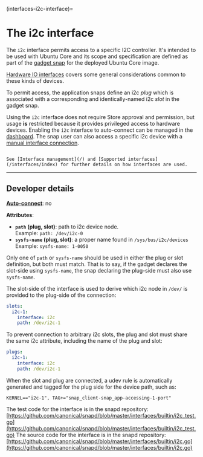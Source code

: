 (interfaces-i2c-interface)=
# The i2c interface

The `i2c` interface permits access to a specific I2C controller. It's intended to be used with Ubuntu Core and its scope and specification are defined as part of the [gadget snap](https://snapcraft.io/docs/the-gadget-snap) for the deployed Ubuntu Core image.

[Hardware IO interfaces](/interfaces/hardware-io-interfaces) covers some general considerations common to these kinds of devices.

To permit access, the application snaps define an i2c *plug* which is associated with a corresponding and identically-named i2c *slot* in the gadget snap.

Using the `i2c` interface does not require Store approval and permission, but usage **is** restricted because it provides privileged access to hardware devices. Enabling the `i2c` interface to auto-connect can be managed in the [dashboard](https://dashboard.snapcraft.io). The snap user can also access a specific i2c device with a [manual interface connection](/t/interface-management/6154#heading--manual-connections).

```{tip}

See [Interface management](/) and [Supported interfaces](/interfaces/index) for further details on how interfaces are used.
```

---

## Developer details

**[Auto-connect](/t/interface-management/6154#heading--auto-connections)**: no</br>

**Attributes**:
 * **`path` (plug, slot)**: path to i2c device node.</br>
Example: `path: /dev/i2c-0`
 * **`sysfs-name` (plug, slot)**: a proper name found in `/sys/bus/i2c/devices`</br>
Example: `sysfs-name: 1-0050`

Only one of `path` or `sysfs-name` should be used in either the plug or slot definition, but both must match. That is to say, if the gadget declares the slot-side using `sysfs-name`, the snap declaring the plug-side must also use `sysfs-name`.

The slot-side of the interface is used to derive which i2c node in `/dev/` is provided to the plug-side of the connection:

```yaml
slots:
  i2c-1:
    interface: i2c
    path: /dev/i2c-1
```

To prevent connection to arbitrary i2c slots, the plug and slot must share the same i2c attribute, including the name of the plug and slot:

```yaml
plugs:
  i2c-1:
    interface: i2c
    path: /dev/i2c-1
```

When the slot and plug are connected, a udev rule is automatically generated and tagged for the plug side for the device path, such as:

```
KERNEL=="i2c-1", TAG+="snap_client-snap_app-accessing-1-port"
```

The test code for the interface is in the snapd repository: [https://github.com/canonical/snapd/blob/master/interfaces/builtin/i2c_test.go](https://github.com/canonical/snapd/blob/master/interfaces/builtin/i2c_test.go)
The source code for the interface is in the snapd repository: [https://github.com/canonical/snapd/blob/master/interfaces/builtin/i2c.go](https://github.com/canonical/snapd/blob/master/interfaces/builtin/i2c.go)

